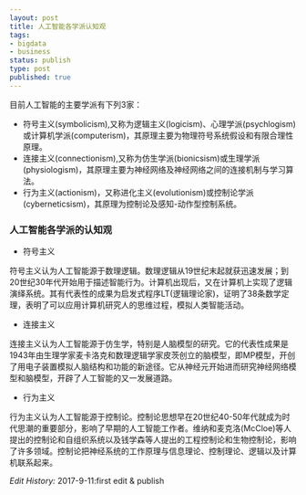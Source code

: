 ```yaml
--- 
layout: post
title: 人工智能各学派认知观
tags: 
- bigdata
- business
status: publish
type: post
published: true
---
```

目前人工智能的主要学派有下列3家：

- 符号主义(symbolicism),又称为逻辑主义(logicism)、心理学派(psychlogism)或计算机学派(computerism)，其原理主要为物理符号系统假设和有限合理性原理。
- 连接主义(connectionism),又称为仿生学派(bionicsism)或生理学派(physiologism)，其原理主要为神经网络及神经网络之间的连接机制与学习算法。
- 行为主义(actionism)，又称进化主义(evolutionism)或控制论学派(cyberneticsism)，其原理为控制论及感知-动作型控制系统。

### 人工智能各学派的认知观

- 符号主义

符号主义认为人工智能源于数理逻辑。数理逻辑从19世纪末起就获迅速发展；到20世纪30年代开始用于描述智能行为。计算机出现后，又在计算机上实现了逻辑演绎系统。其有代表性的成果为启发式程序LT(逻辑理论家)，证明了38条数学定理，表明了可以应用计算机研究人的思维过程，模拟人类智能活动。

- 连接主义

连接主义认为人工智能源于仿生学，特别是人脑模型的研究。它的代表性成果是1943年由生理学家麦卡洛克和数理逻辑学家皮茨创立的脑模型，即MP模型，开创了用电子装置模拟人脑结构和功能的新途径。它从神经元开始进而研究神经网络模型和脑模型，开辟了人工智能的又一发展道路。

- 行为主义

行为主义认为人工智能源于控制论。控制论思想早在20世纪40-50年代就成为时代思潮的重要部分，影响了早期的人工智能工作者。维纳和麦克洛(McCloe)等人提出的控制论和自组织系统以及钱学森等人提出的工程控制论和生物控制论，影响了许多领域。控制论把神经系统的工作原理与信息理论、控制理论、逻辑以及计算机联系起来。

*Edit History:* 2017-9-11:first edit & publish